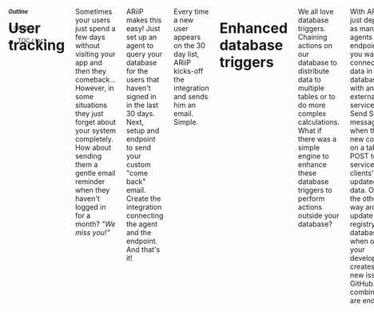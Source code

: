 <aside class="large-3 columns" markdown="1" style="position:fixed;font-size:80%;">

##### Outline
{:.no_toc}

* TOC
{:toc}

</aside>

<!-- [TOC] for Python markdown parser -->

 <div class="large-9 columns" role="content"  markdown="1">

# User tracking

Sometimes your users just spend a few days without visiting your app and then they comeback... However, in some situations they just forget about your system completely. How about sending them a gentle email reminder when they haven't logged in for a month? _"We miss you!"_

ARiiP makes this easy! Just set up an agent to query your database for the users that haven't signed in in the last 30 days. Next, setup and endpoint to send your custom "come back" email. Create the integration connecting the agent and the endpoint. And that's it!

Every time a new user appears on the 30 day list, ARiiP kicks-off the integration and sends him an email. Simple.

# Enhanced database triggers

We all love database triggers. Chaining actions on our database to distribute data to multiple tables or to do more complex calculations. What if there was a simple engine to enhance these database triggers to perform actions outside your database?

With ARiiP just deploy as many agents and endpoints as you want, connecting data in your database with any external service. Send SMS messages when there's new content on a table, POST to a service your clients' updated data. Or do it the other way around: update your registry database when one of your developers creates a new issue on GitHub. The combinations are endless.

</div>


[agent]:              #agents
[agents]:             #agents
[client]:             #client
[Endpoint]:           #endpoints
[Endpoints]:          #endpoints
[gem]:                #gem
[Integration]:        #integrations
[Integrations]:       #integrations
[integration fields]: #integration-fields
[delivery]:           #deliveries
[deliveryendpoint]:   #endpoints
[deliveryendpoints]:  #endpoints
[delivery endpoint]:  #endpoints
[delivery endpoints]: #endpoints
[Detector]:           #detector
[Detectors]:          #detector
[event]:              #events
[events]:             #events
[Field Types]:        #field-types
[helpers]:            #helper-functions
[polling]:            #polling
[Postman]:            #postman
[postman]:            #postman
[push]:               #push
[source]:             #sources
[sources]:            #sources
[variables]:          #variables
